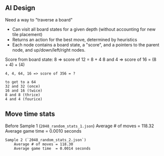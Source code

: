 ## AI Design
Need a way to "traverse a board"
* Can visit all board states for a given depth (without accounting for new tile placement)
* Returns an action for the best move, determined by heuristics
* Each node contains a board state, a "score", and a pointers to the parent node, and up/down/left/right nodes.



Score from board state:
    8 => score of 12 = 8 + 4
    8 and 4 => score of 16 = (8 + 4) + (4)

    4, 4, 64, 16 => score of 356 = ? 

    to get to a 64
    32 and 32 (once)
    16 and 16 (twice)
    8 and 8 (thrice)
    4 and 4 (fourice)

## Move time stats
Before
    Sample 1 (`2048_random_stats_1.json`)
        Average # of moves = 118.32
        Average game time  = 0.0010 seconds

    Sample 2 (`2048_random_stats_2.json`)
        Average # of moves = 118.30
        Average game time  = 0.0014 seconds
